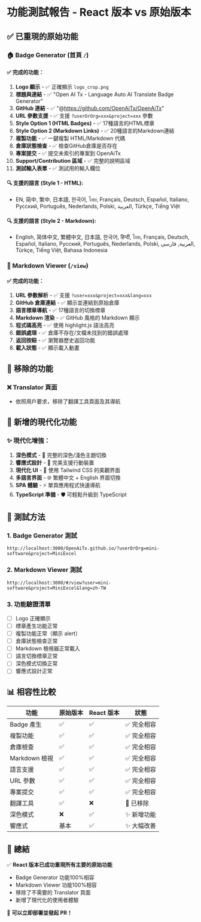# 功能測試報告 - React 版本 vs 原始版本

## ✅ 已重現的原始功能

### 🏠 Badge Generator (首頁 `/`)

#### ✅ 完成的功能：
1. **Logo 顯示** - ✅ 正確顯示 `logo_crop.png`
2. **標題與連結** - ✅ "Open AI Tx - Language Auto AI Translate Badge Generator"
3. **GitHub 連結** - ✅ "@https://github.com/OpenAiTx/OpenAiTx"
4. **URL 參數支援** - ✅ 支援 `?userOrOrg=xxx&project=xxx` 參數
5. **Style Option 1 (HTML Badges)** - ✅ 17種語言的HTML標章
6. **Style Option 2 (Markdown Links)** - ✅ 20種語言的Markdown連結
7. **複製功能** - ✅ 一鍵複製 HTML/Markdown 代碼
8. **倉庫狀態檢查** - ✅ 檢查GitHub倉庫是否存在
9. **專案提交** - ✅ 提交未索引的專案到 OpenAiTx
10. **Support/Contribution 區域** - ✅ 完整的說明區域
11. **測試輸入表單** - ✅ 測試用的輸入欄位

#### 🔍 支援的語言 (Style 1 - HTML):
- EN, 简中, 繁中, 日本語, 한국어, ไทย, Français, Deutsch, Español, Italiano, Русский, Português, Nederlands, Polski, العربية, Türkçe, Tiếng Việt

#### 🔍 支援的語言 (Style 2 - Markdown):
- English, 简体中文, 繁體中文, 日本語, 한국어, हिन्दी, ไทย, Français, Deutsch, Español, Italiano, Русский, Português, Nederlands, Polski, العربية, فارسی, Türkçe, Tiếng Việt, Bahasa Indonesia

### 📄 Markdown Viewer (`/view`)

#### ✅ 完成的功能：
1. **URL 參數解析** - ✅ 支援 `?user=xxx&project=xxx&lang=xxx`
2. **GitHub 倉庫連結** - ✅ 顯示並連結到原始倉庫
3. **語言標章導航** - ✅ 17種語言的切換標章
4. **Markdown 渲染** - ✅ GitHub 風格的 Markdown 顯示
5. **程式碼高亮** - ✅ 使用 highlight.js 語法高亮
6. **錯誤處理** - ✅ 倉庫不存在/文檔未找到的錯誤處理
7. **返回按鈕** - ✅ 瀏覽器歷史返回功能
8. **載入狀態** - ✅ 顯示載入動畫

## 🚫 移除的功能

### ❌ Translator 頁面
- 依照用戶要求，移除了翻譯工具頁面及其導航

## 🎨 新增的現代化功能

### ✨ 現代化增強：
1. **深色模式** - 🌙 完整的深色/淺色主題切換
2. **響應式設計** - 📱 完美支援行動裝置
3. **現代化 UI** - 🎨 使用 Tailwind CSS 的美觀界面
4. **多語言界面** - 🌐 繁體中文 + English 界面切換
5. **SPA 體驗** - ⚡ 單頁應用程式快速導航
6. **TypeScript 準備** - 🛡️ 可輕鬆升級到 TypeScript

## 🧪 測試方法

### 1. Badge Generator 測試
```
http://localhost:3000/OpenAiTx.github.io/?userOrOrg=mini-software&project=MiniExcel
```

### 2. Markdown Viewer 測試
```
http://localhost:3000/#/view?user=mini-software&project=MiniExcel&lang=zh-TW
```

### 3. 功能驗證清單
- [ ] Logo 正確顯示
- [ ] 標章產生功能正常
- [ ] 複製功能正常（顯示 alert）
- [ ] 倉庫狀態檢查正常
- [ ] Markdown 檢視器正常載入
- [ ] 語言切換標章正常
- [ ] 深色模式切換正常
- [ ] 響應式設計正常

## 📊 相容性比較

| 功能 | 原始版本 | React 版本 | 狀態 |
|------|----------|------------|------|
| Badge 產生 | ✅ | ✅ | ✅ 完全相容 |
| 複製功能 | ✅ | ✅ | ✅ 完全相容 |
| 倉庫檢查 | ✅ | ✅ | ✅ 完全相容 |
| Markdown 檢視 | ✅ | ✅ | ✅ 完全相容 |
| 語言支援 | ✅ | ✅ | ✅ 完全相容 |
| URL 參數 | ✅ | ✅ | ✅ 完全相容 |
| 專案提交 | ✅ | ✅ | ✅ 完全相容 |
| 翻譯工具 | ✅ | ❌ | 🚫 已移除 |
| 深色模式 | ❌ | ✅ | ✨ 新增功能 |
| 響應式 | 基本 | ✅ | ✨ 大幅改善 |

## 🎯 總結

✅ **React 版本已成功重現所有主要的原始功能**
- Badge Generator 功能100%相容
- Markdown Viewer 功能100%相容
- 移除了不需要的 Translator 頁面
- 新增了現代化的使用者體驗

🚀 **可以立即部署並發起 PR！** 